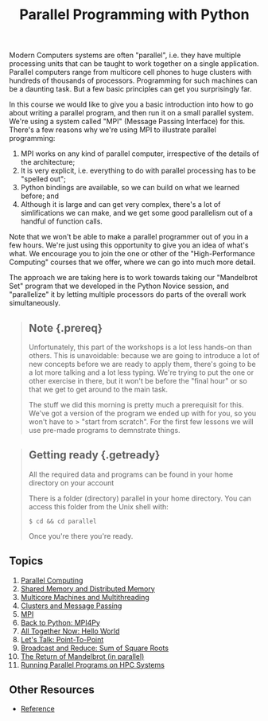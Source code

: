 ﻿---
layout: page
title: Parallel Programming with Python
---

Modern Computers systems are often "parallel", i.e. they have multiple processing units that can be taught to work together on a single application. Parallel computers range from multicore cell phones to huge clusters with hundreds of thousands of processors. Programming for such machines can be a daunting task. But a few basic principles can get you surprisingly far.

In this course we would like to give you a basic introduction into how to go about writing a parallel program, and then run it on a small parallel system. We're using a system called "MPI" (Message Passing Interface) for this. There's a few reasons why we're using MPI to illustrate parallel programming:

1.  MPI works on any kind of parallel computer, irrespective of the details of the architecture;
2.  It is very explicit, i.e. everything to do with parallel processing has to be "spelled out";
3.  Python bindings are available, so we can build on what we learned before; and
4.  Although it is large and can get very complex, there's a lot of simlifications we can make, and we get some good parallelism out of a handful of function calls.

Note that we won't be able to make a parallel programmer out of you in a few hours. We're just using this opportunity to give you an idea of what's what. We encourage you to join the one or other of the "High-Performance Computing" courses that we offer, where we can go into much more detail.

The approach we are taking here is to work towards taking our "Mandelbrot Set" program that we developed in the Python Novice session, and "parallelize" it by letting multiple processors do parts of the overall work simultaneously.

> ## Note {.prereq}
>
> Unfortunately, this part of the workshops is a lot less hands-on than others. This is unavoidable: because we are going to introduce 
> a lot of new concepts before we are ready to apply them, there's going to be a lot more talking and a lot less typing. We're trying 
> to put the one or other exercise in there, but it won't be before the "final hour" or so that we get to get around to the main task.
>
> The stuff we did this morning is pretty much a prerequisit for this. We've got a version of the program we ended up with for you, so you won't have to > "start from scratch". For the first few lessons we will use pre-made programs to demnstrate things.

> ## Getting ready {.getready}
>
> All the required data and programs can be found in your home directory on your account
>
> There is a folder (directory) parallel in your home directory.
> You can access this folder from the Unix shell with:
>
> ~~~ {.input}
> $ cd && cd parallel
> ~~~
>
> Once you're there you're ready.

## Topics

1.  [Parallel Computing](01-parallel.md)
2.  [Shared Memory and Distributed Memory](02-smdm.html)
3.  [Multicore Machines and Multithreading](03-multicore.html)
4.  [Clusters and Message Passing](04-clusters.html)
5.  [MPI](05-mpi.html)
6.  [Back to Python: MPI4Py](06-mpi4py.html)
7.  [All Together Now: Hello World](07-hello.html)
8.  [Let's Talk: Point-To-Point](08-p2p.html)
9.  [Broadcast and Reduce: Sum of Square Roots](09-rootsum.html)
10. [The Return of Mandelbrot (in parallel)](10-mandel.html)
11. [Running Parallel Programs on HPC Systems](11-hpc.html)


## Other Resources

*   [Reference](reference.html)

